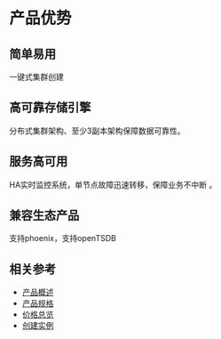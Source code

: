 # 产品优势

## 简单易用
一键式集群创建
## 高可靠存储引擎	
分布式集群架构、至少3副本架构保障数据可靠性。
## 服务高可用	
HA实时监控系统，单节点故障迅速转移，保障业务不中断 。
## 兼容生态产品	
支持phoenix，支持openTSDB

## 相关参考

- [产品概述](../Introduction/Product-Overview.md)
- [产品规格](../Introduction/Specification.md)
- [价格总览](../Pricing/Price-Overview.md)
- [创建实例](../Getting-Started/Create-Cluster.md)
